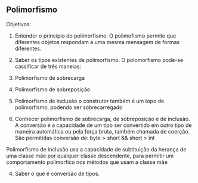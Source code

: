 ## Polimorfismo


Objetivos:
1. Entender o princípio do polimorfismo.
O polimofismo permite que diferentes objetos respondam a uma mesma mensagem de formas diferentes.

2. Saber os tipos existentes de polimorfismo.
O polomorfismo pode-se cassificar de três maneias:
  0. Polimorfismo de sobrecarga
  0. Polimorfismo de sobreposição
  0. Polimorfismo de inclusão 
  o construtor também é um topo de polimorfismo, podendo ser sobrecarregado

3. Conhecer polimorfismo de sobrecarga, de sobreposição e de inclusão.
A conversão é a capacidade de um tipo ser convertido em outro tipo de maneira automática ou pela força bruta, também chamada de coerção.
São permitidas conversão de: byte > short && short > int

Polimorfismo de inclusão usa a capacidade de subtituição da herança de uma classe mãe por qualquer classe descendente, para permitir um comportamento polímorfico  nos métodos que usam a classe mãe

4. Saber o que é conversão de tipos.

